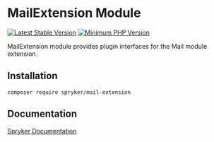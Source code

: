 # MailExtension Module
[![Latest Stable Version](https://poser.pugx.org/spryker/mail-extension/v/stable.svg)](https://packagist.org/packages/spryker/mail-extension)
[![Minimum PHP Version](https://img.shields.io/badge/php-%3E%3D%208.2-8892BF.svg)](https://php.net/)

MailExtension module provides plugin interfaces for the Mail module extension.

## Installation

```
composer require spryker/mail-extension
```

## Documentation

[Spryker Documentation](https://docs.spryker.com)
